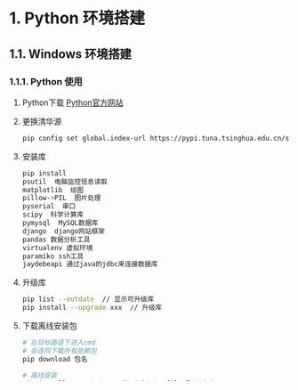 # 1. Python 环境搭建

## 1.1. Windows 环境搭建

### 1.1.1. Python 使用

1. Python下载
   [Python官方网站](https://www.python.org/)
2. 更换清华源

    ```bash
    pip config set global.index-url https://pypi.tuna.tsinghua.edu.cn/simple
    ```

3. 安装库

    ```bash
    pip install
    psutil  电脑监控信息读取
    matplotlib  绘图
    pillow->PIL  图片处理
    pyserial  串口
    scipy  科学计算库
    pymysql  MySQL数据库
    django  django网站框架
    pandas 数据分析工具
    virtualenv 虚拟环境
    paramiko ssh工具
    jaydebeapi 通过java的jdbc来连接数据库

    ```

4. 升级库

    ```bash
    pip list --outdate  // 显示可升级库
    pip install --upgrade xxx  // 升级库
    ```

5. 下载离线安装包

    ```bash
    # 在目标路径下进入cmd
    # 会连同下载所有依赖包
    pip download 包名

    # 离线安装
    pip install --no-index --find-links=file:路径 包名
    ```

6. 创建虚拟环境
   1. 安装virtualenv库 `pip install virtualenv`
   2. 在目标文件夹下进入cmd
   3. `virtualenv venv` 创建虚拟环境venv
   4. 在 `venv/Scripts` 下执行 `activate` 开启虚拟环境
   5. 退出虚拟环境 `deactivate`

### 1.1.2. Miniconda 使用

1. 从清华源下载安装[miniconda](https://mirrors.tuna.tsinghua.edu.cn/anaconda/miniconda/)
2. 默认设置下安装完成，官方不推荐添加到环境变量
3. 进入安装目录下`C:\ProgramData\Miniconda3\Scripts`执行指令

    ```bash
    conda list  # 查看已安装的包
    conda --version  # 查看版本
    conda -V  # 同上
    ```

4. Miniconda [换清华源](https://mirror.tuna.tsinghua.edu.cn/help/anaconda/)
5. 创建虚拟环境

    ```bash
    # 创建一个名为test的包含python3的新环境
    conda create --name test python=3
    # 或者
    conda create -n test python=3

    # 列出所有环境
    conda info --envs
    # 或者
    conda info -e

    ```

## 1.2. linux 环境搭建

### 1.2.1. Miniconda 使用（Linux）

1. 安装virtualenv库 `sudo pip install virtualenv`
2. 创建虚拟环境`virtualenv venv`
3. 添加环境变量

## 1.3. miniconda 环境配置(linux)

1. 安装miniconda：`bash miniconda3_xxx.sh`，根据提示一路yes
2. 配置环境变量：

     ```bash
     # 打开配置文件
     ~/miniconda3/bin$ sudo gedit ~/.bashrc
     # 在末尾添加
     export PATH=~/anaconda3/bin:$PATH
     # 生效
     source ~/.bashrc
     # 验证
     conda --version
     pip --version
     ```

3. 换源

    ```bash
    # 清华源
    # 任意目录下编辑.condarc文件
    vi ~/.condarc
    # 添加清华源，参考清华源官网
    # 显示源
    conda config --show-sources
    ```

4. 安装文件

     ```bash
     # 更新
     conda upgrade --all
     ```

5. 创建环境
   1. 创建虚拟环境

        ```bash
        # 配置完环境变量后会生成一个base的环境

        # 创建一个名为test的包含python3的新环境
        conda create --name test python=3  

        #列出所有环境
        conda info --envs
        ```

   2. 创建虚拟环境失败，出现`an unexpected error has occurred`问题，可能是源文件出现问题，需要删除`.condarc`文件

6. 环境激活与注销

     ```bash
     conda active base  # 激活base环境
     conda deactive  # 注销当前环境
     conda env remove -n test  # 删除test环境
     ```
